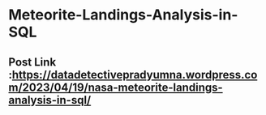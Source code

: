 # Meteorite-Landings-Analysis-in-SQL
## Post Link :https://datadetectivepradyumna.wordpress.com/2023/04/19/nasa-meteorite-landings-analysis-in-sql/
